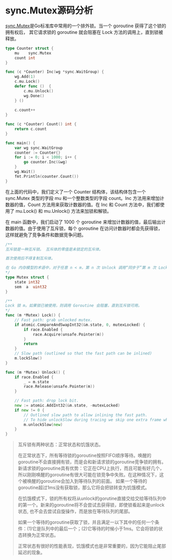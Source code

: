 # sync.Mutex源码分析

[sync.Mutex](https://pkg.go.dev/sync#Mutex)是Go标准库中常用的一个排外锁。当一个 goroutine 获得了这个锁的拥有权后， 其它请求锁的 goroutine 就会阻塞在 Lock 方法的调用上，直到锁被释放。

```go
type Counter struct {
    mu    sync.Mutex
    count int
}

func (c *Counter) Inc(wg *sync.WaitGroup) {
    wg.Add(1)
    c.mu.Lock()
    defer func ()  {
        c.mu.Unlock()
        wg.Done()
    } ()
    
    c.count++
}

func (c *Counter) Count() int {
    return c.count
}

func main() {
    var wg sync.WaitGroup
    counter := Counter{}
    for i := 0; i < 1000; i++ {
        go counter.Inc(&wg)
    }
    wg.Wait()
    fmt.Println(counter.Count())
}

```

在上面的代码中，我们定义了一个 Counter 结构体，该结构体包含一个 sync.Mutex 类型的字段 mu 和一个整数类型的字段 count。Inc 方法用来增加计数器的值，Count 方法用来获取计数器的值。在 Inc 和 Count 方法中，我们都使用了 mu.Lock() 和 mu.Unlock() 方法来加锁和解锁。

在 main 函数中，我们启动了 1000 个 goroutine 来增加计数器的值，最后输出计数器的值。由于使用了互斥锁，每个 goroutine 在访问计数器时都会先获得锁，这样就避免了竞争条件和数据竞争问题。

```go
/**
互斥锁是一种互斥锁。 互斥体的零值是未锁定的互斥体。

首次使用后不得复制互斥体。

在 Go 内存模型的术语中，对于任意 n < m，第 n 次 Unlock 调用“同步于”第 m 次 Lock 调用之前。 成功调用 TryLock 相当于调用 Lock。 对 TryLock 的失败调用根本不会建立任何“同步之前”关系。
*/
type Mutex struct {
    state int32
    sem  a  uint32
}

/**
Lock 锁 m。如果锁已被使用，则调用 Goroutine 会阻塞，直到互斥锁可用。
*/
func (m *Mutex) Lock() {
    // Fast path: grab unlocked mutex.
    if atomic.CompareAndSwapInt32(&m.state, 0, mutexLocked) {
        if race.Enabled {
            race.Acquire(unsafe.Pointer(m))
        }
        return
    }
    // Slow path (outlined so that the fast path can be inlined)
    m.lockSlow()
}

func (m *Mutex) Unlock() {
    if race.Enabled {
        _ = m.state
        race.Release(unsafe.Pointer(m))
    }

    // Fast path: drop lock bit.
    new := atomic.AddInt32(&m.state, -mutexLocked)
    if new != 0 {
        // Outlined slow path to allow inlining the fast path.
        // To hide unlockSlow during tracing we skip one extra frame when tracing GoUnblock.
        m.unlockSlow(new)
    }
}
```

>互斥锁有两种状态：正常状态和饥饿状态。
>
>在正常状态下，所有等待锁的goroutine按照FIFO顺序等待。唤醒的goroutine不会直接拥有锁，而是会和新请求锁的goroutine竞争锁的拥有。新请求锁的goroutine具有优势：它正在CPU上执行，而且可能有好几个，所以刚刚唤醒的goroutine有很大可能在锁竞争中失败。在这种情况下，这个被唤醒的goroutine会加入到等待队列的前面。 如果一个等待的goroutine超过1ms没有获取锁，那么它将会把锁转变为饥饿模式。
>
>在饥饿模式下，锁的所有权将从unlock的gorutine直接交给交给等待队列中的第一个。新来的goroutine将不会尝试去获得锁，即使锁看起来是unlock状态, 也不会去尝试自旋操作，而是放在等待队列的尾部。
>
>如果一个等待的goroutine获取了锁，并且满足一以下其中的任何一个条件：(1)它是队列中的最后一个；(2)它等待的时候小于1ms。它会将锁的状态转换为正常状态。
>
>正常状态有很好的性能表现，饥饿模式也是非常重要的，因为它能阻止尾部延迟的现象。
